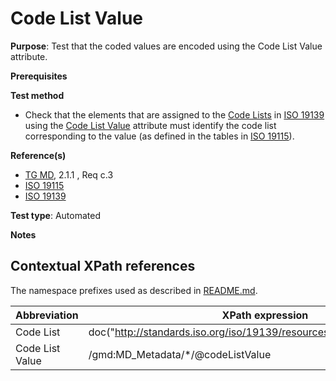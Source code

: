 # Code List Value

**Purpose**: Test that the coded values are encoded using the Code List Value attribute.

**Prerequisites**

**Test method**

* Check that the elements that are assigned to the [Code Lists](#codeList) in [ISO 19139](http://standards.iso.org/iso/19139/resources/) using the [Code List Value](#value) attribute must identify the code list corresponding to the value (as defined in the tables in [ISO 19115](https://inspire.ec.europa.eu/id/ats/metadata/2.0/common/README#ref_ISO_19115)).

**Reference(s)**	 

* [TG MD](./README.md#ref_TG_MD), 2.1.1 , Req c.3
* [ISO 19115](./README.md#ref_ISO_19115)
* [ISO 19139](http://standards.iso.org/iso/19139/resources/)


**Test type**: Automated

**Notes**

## Contextual XPath references

The namespace prefixes used as described in [README.md](./README.md#namespaces).

Abbreviation                                   |  XPath expression
-----------------------------------------------| -------------------------------------------------------------------------
<a name="codeList"></a> Code List | doc("http://standards.iso.org/iso/19139/resources/gmxCodelists.xml")/\*/
<a name="value"></a> Code List Value | /gmd:MD_Metadata/\*/@codeListValue
